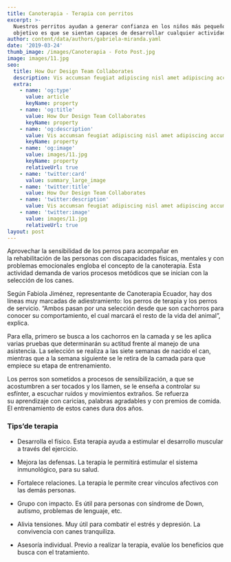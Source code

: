 ```yaml
---
title: Canoterapia - Terapia con perritos
excerpt: >-
  Nuestros perritos ayudan a generar confianza en los niños más pequeños, el
  objetivo es que se sientan capaces de desarrollar cualquier actividad.
author: content/data/authors/gabriela-miranda.yaml
date: '2019-03-24'
thumb_image: /images/Canoterapia - Foto Post.jpg
image: images/11.jpg
seo:
  title: How Our Design Team Collaborates
  description: Vis accumsan feugiat adipiscing nisl amet adipiscing accumsan.
  extra:
    - name: 'og:type'
      value: article
      keyName: property
    - name: 'og:title'
      value: How Our Design Team Collaborates
      keyName: property
    - name: 'og:description'
      value: Vis accumsan feugiat adipiscing nisl amet adipiscing accumsan.
      keyName: property
    - name: 'og:image'
      value: images/11.jpg
      keyName: property
      relativeUrl: true
    - name: 'twitter:card'
      value: summary_large_image
    - name: 'twitter:title'
      value: How Our Design Team Collaborates
    - name: 'twitter:description'
      value: Vis accumsan feugiat adipiscing nisl amet adipiscing accumsan.
    - name: 'twitter:image'
      value: images/11.jpg
      relativeUrl: true
layout: post
---
```

Aprovechar la sensibilidad de los perros para acompañar en la rehabilitación de las personas con discapacidades físicas, mentales y con problemas emocionales engloba el concepto de la canoterapia. Esta actividad demanda de varios procesos metódicos que se inician con la selección de los canes.


Según Fabiola Jiménez, representante de Canoterapia Ecuador, hay dos líneas muy marcadas de adiestramiento: los perros de terapia y los perros de servicio. “Ambos pasan por una selección desde que son cachorros para conocer su comportamiento, el cual marcará el resto de la vida del animal”, explica.

Para ella, primero se busca a los cachorros en la camada y se les aplica varias pruebas que determinarán su actitud frente al manejo de una asistencia. La selección se realiza a las siete semanas de nacido el can, mientras que a la semana siguiente se le retira de la camada para que empiece su etapa de entrenamiento.

Los perros son sometidos a procesos de sensibilización, a que se acostumbren a ser tocados y los llamen, se le enseña a controlar su esfínter, a escuchar ruidos y movimientos extraños. Se refuerza su aprendizaje con caricias, palabras agradables y con premios de comida. El entrenamiento de estos canes dura dos años.



### Tips’de terapia

*   Desarrolla el físico. Esta terapia ayuda a estimular el desarrollo muscular a través del ejercicio.

*   Mejora las defensas. La terapia le permitirá estimular el sistema inmunológico, para su salud.

*   Fortalece relaciones. La terapia le permite crear vínculos afectivos con las
    demás personas.

*   Grupo con impacto. Es útil para personas con síndrome de Down, autismo, problemas de lenguaje, etc.

*   Alivia tensiones. Muy útil para combatir el estrés y depresión. La convivencia con canes tranquiliza.

*   Asesoría individual. Previo a realizar la terapia, evalúe los beneficios que busca con el tratamiento.
